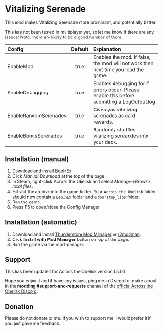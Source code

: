 # Vitalizing Serenade

This mod makes Vitalizing Serenade more prominant, and potentially better.

This has not been tested in multiplayer yet, so let me know if there are any issues! Note: there are likely to be a good number of them.

| Config                | Default | Explanation                                                                                 |
| :-------------------- | :-----: | :------------------------------------------------------------------------------------------ |
| EnableMod             |  true   | Enables the mod. If false, the mod will not work then next time you load the game.          |
| EnableDebugging       |  true   | Enables debugging for if errors occur. Please enable this before submitting a LogOutput.log |
| EnableRandomSerenades |  true   | Gives you vitalizing serenades as card rewards.                                             |
| EnableBonusSerenades  |  true   | Randomly shuffles vitalizing sereandes into your deck.                                      |

## Installation (manual)

1. Download and install [BepInEx](https://thunderstore.io/c/across-the-obelisk/p/BepInEx/BepInExPack_AcrossTheObelisk/)
2. Click _Manual Download_ at the top of the page.
3. In Steam, right-click Across the Obelisk and select _Manage_->_Browse local files_.
4. Extract the archive into the game folder. Your `Across the Obelisk` folder should now contain a `BepInEx` folder and a `doorstop_libs` folder.
5. Run the game.
6. Press F5 to open/close the Config Manager

## Installation (automatic)

1. Download and install [Thunderstore Mod Manager](https://www.overwolf.com/app/Thunderstore-Thunderstore_Mod_Manager) or [r2modman](https://across-the-obelisk.thunderstore.io/package/ebkr/r2modman/).
2. Click **Install with Mod Manager** button on top of the page.
3. Run the game via the mod manager.

## Support

This has been updated for Across the Obelisk version 1.5.0.1.

Hope you enjoy it and if have any issues, ping me in Discord or make a post in the **modding #support-and-requests** channel of the [official Across the Obelisk Discord](https://discord.gg/across-the-obelisk-679706811108163701).

## Donation

Please do not donate to me. If you wish to support me, I would prefer it if you just gave me feedback.
